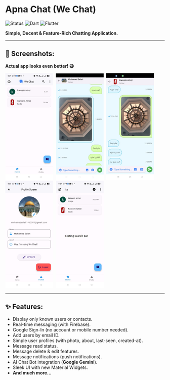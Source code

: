 # Apna Chat (We Chat)

![Status](https://img.shields.io/badge/Status-Active-brightgreen)
![Dart](https://img.shields.io/badge/dart-100%25-brightgreen)
![Flutter](https://img.shields.io/badge/Flutter-Cross%20Platform-blue)

**Simple, Decent & Feature-Rich Chatting Application.**

---


## 📸 Screenshots:

**Actual app looks even better! 😃**

<kbd>
  <img src="https://github.com/MohamedSalah41/Whatsapp_clone/blob/main/screenshots/1.jpg" width=30% height=30%/>
  <img src="https://github.com/MohamedSalah41/Whatsapp_clone/blob/main/screenshots/3.jpg" width=30% height=30%/>
  <img src="https://github.com/MohamedSalah41/Whatsapp_clone/blob/main/screenshots/4.jpg" width=30% height=30%/>
  <img src="https://github.com/MohamedSalah41/Whatsapp_clone/blob/main/screenshots/5.jpg" width=30% height=30%/>
   <img src="https://github.com/MohamedSalah41/Whatsapp_clone/blob/main/screenshots/6.jpg" width=30% height=30%/>

</kbd>

---

## ✨ Features:

- Display only known users or contacts.
- Real-time messaging (with Firebase).
- Google Sign-In (no account or mobile number needed).
- Add users by email ID.
- Simple user profiles (with photo, about, last-seen, created-at).
- Message read status.
- Message delete & edit features.
- Message notifications (push notifications).
- AI Chat Bot integration (**Google Gemini**).
- Sleek UI with new Material Widgets.
- **And much more...**


